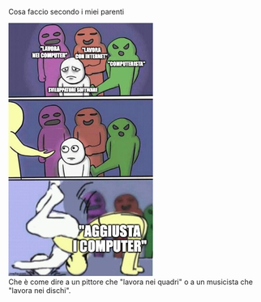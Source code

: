 Cosa faccio secondo i miei parenti

<div>
    <img src="slides/informatica-e-futuro/images/bully-software-developer.jpg" height="500">
</div>


<aside class="notes">
Che è come dire a un pittore che "lavora nei quadri" o a un musicista che "lavora nei dischi".
</aside>
